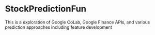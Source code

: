 # StockPredictionFun

This is a exploration of Google CoLab, Google Finance APIs, and various prediction approaches including feature development
